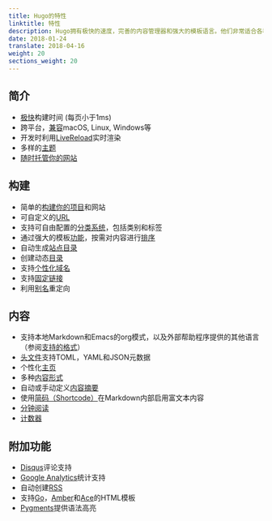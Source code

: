 ```yaml
---
title: Hugo的特性
linktitle: 特性
description: Hugo拥有极快的速度，完善的内容管理器和强大的模板语言。他们非常适合各种静态网站。
date: 2018-01-24
translate: 2018-04-16
weight: 20
sections_weight: 20
---
```


## 简介

* [极快](https://github.com/bep/hugo-benchmark/)构建时间 (每页小于1ms)
* 跨平台，[兼容](../../getting-started/installing/)macOS, Linux, Windows等
* 开发时利用[LiveReload](../../getting-started/usage/)实时渲染
* 多样的[主题](../../themes/)
* [随时托管你的网站](../../hosting-and-deployment/)

## 构建

* 简单的[构建你的项目](../../getting-started/directory-structure/)和网站
* 可自定义的[URL](../../content-management/urls/)
* 支持可自由配置的[分类系统](../../content-management/taxonomies/)，包括类别和标签
* 通过强大的模板[功能](../../functions/)，按需对内容进行[排序](/templates/)
* 自动生成[站点目录](../../content-management/toc/)
* 创建动态[目录](../../templates/menus/)
* 支持[个性化域名](../../content-management/urls/)
* 支持[固定链接](../../content-management/urls/#permalinks)
* 利用[别名](../../content-management/urls/#aliases)重定向

## 内容

* 支持本地Markdown和Emacs的org模式，以及外部帮助程序提供的其他语言（参阅[支持的格式](../../content-management/formats/)）
* [头文件](../../content-management/front-matter/)支持TOML，YAML和JSON元数据
* 个性化[主页](../../templates/homepage/)
* 多种[内容形式](../../content-management/types/)
* 自动或手动定义[内容摘要](../../content-management/summaries/)
* 使用[简码（Shortcode）](../../content-management/shortcodes/)在Markdown内部启用富文本内容
* [分钟阅读](http://pygments.org/)
* [计数器](http://pygments.org/)

## 附加功能

* [Disqus](https://disqus.com/)评论支持
* [Google Analytics](https://google-analytics.com/)统计支持
* 自动创建[RSS](https://gohugo.io/templates/rss/)
* 支持[Go](http://golang.org/pkg/html/template/)，[Amber](https://github.com/eknkc/amber)和[Ace](https://gohugo.io/templates/alternatives/)的HTML模板
* [Pygments](http://pygments.org/)提供语法高亮